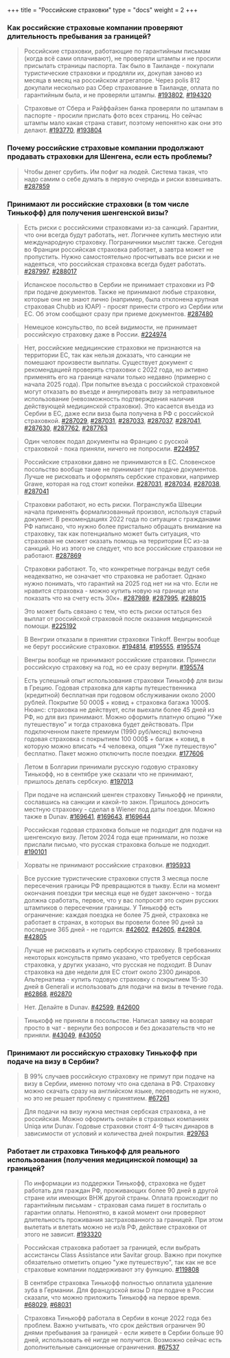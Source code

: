 +++
title = "Российские страховки"
type = "docs"
weight = 2
+++



### Как российские страховые компании проверяют длительность пребывания за границей?


> Российские страховки, работающие по гарантийным письмам (когда всё сами оплачивают), не проверяли штампы и не просили присылать страницы паспорта. Так было в Таиланде - покупали туристические страховки и продляли их, докупая заново из месяца в месяц на российском агрегаторе. Через polis 812 докупали несколько раз Сбер страхование в Таиланде, оплата по гарантийным была, и не проверяли штампы.
> [#193802](https://t.me/c/1608823685/29756/193802), [#194320](https://t.me/c/1608823685/29756/194320)



> Страховые от Сбера и Райффайзен банка проверяли по штампам в паспорте - просили прислать фото всех страниц. Но сейчас штампы мало какая страна ставит, поэтому непонятно как они это делают.
> [#193770](https://t.me/c/1608823685/29756/193770), [#193804](https://t.me/c/1608823685/29756/193804)



### Почему российские страховые компании продолжают продавать страховки для Шенгена, если есть проблемы?


> Чтобы денег срубить. Им пофиг на людей. Система такая, что надо самим о себе думать в первую очередь и риски взвешивать.
> [#287859](https://t.me/c/1608823685/29756/287859)



### Принимают ли российские страховки (в том числе Тинькофф) для получения шенгенской визы?


> Есть риски с российскими страховками из-за санкций. Гарантии, что они всегда будут работать, нет. Логичнее купить местную или международную страховку. Пограничники мыслят также. Сегодня во Франции российская страховка работает, а завтра может не пропустить. Нужно самостоятельно просчитывать все риски и не надеяться, что российская страховка всегда будет работать.
> [#287997](https://t.me/c/1608823685/29756/287997), [#288017](https://t.me/c/1608823685/29756/288017)



> Испанское посольство в Сербии не принимает страховки из РФ при подаче документов. Также не принимают любые страховки, которые они не знают лично (например, была отклонена крупная страховая Chubb из ЮАР) - просят принести строго из Сербии или ЕС. Об этом сообщают сразу при приеме документов.
> [#287480](https://t.me/c/1608823685/29756/287480)



> Немецкое консульство, по всей видимости, не принимает российскую страховку даже в России.
> [#224974](https://t.me/c/1608823685/29756/224974)



> Нет, российские медицинские страховки не признаются на территории ЕС, так как нельзя доказать, что санкции не помешают произвести выплаты. Существует документ с рекомендацией проверять страховки с 2022 года, но активно применять его на границе начали только недавно (примерно с начала 2025 года). При попытке въезда с российской страховкой могут отказать во въезде и аннулировать визу за неправильное использование (невозможность подтверждения наличия действующей медицинской страховки). Это касается въезда из Сербии в ЕС, даже если виза была получена в РФ с российской страховкой.
> [#287029](https://t.me/c/1608823685/29756/287029), [#287031](https://t.me/c/1608823685/29756/287031), [#287033](https://t.me/c/1608823685/29756/287033), [#287037](https://t.me/c/1608823685/29756/287037), [#287041](https://t.me/c/1608823685/29756/287041), [#287630](https://t.me/c/1608823685/29756/287630), [#287762](https://t.me/c/1608823685/29756/287762), [#287763](https://t.me/c/1608823685/29756/287763)



> Один человек подал документы на Францию с русской страховкой - пока приняли, ничего не попросили.
> [#224957](https://t.me/c/1608823685/29756/224957)



> Российские страховки давно не принимаются в ЕС. Словенское посольство вообще такие не принимает при подаче документов. Лучше не рисковать и оформлять сербские страховки, например Grawe, которая на год стоит копейки.
> [#287031](https://t.me/c/1608823685/29756/287031), [#287034](https://t.me/c/1608823685/29756/287034), [#287038](https://t.me/c/1608823685/29756/287038), [#287041](https://t.me/c/1608823685/29756/287041)



> Страховки работают, но есть риски. Погранслужба Швеции начала применять формализованный произвол, используя старый документ. В рекомендациях 2022 года по ситуации с гражданами РФ написано, что нужно более пристально обращать внимание на страховку, так как потенциально может быть ситуация, что страховая не сможет оказать помощь на территории ЕС из-за санкций. Но из этого не следует, что все российские страховки не работают.
> [#287869](https://t.me/c/1608823685/29756/287869)



> Страховки работают. То, что конкретные погранцы ведут себя неадекватно, не означает что страховка не работает. Однако нужно понимать, что гарантий на 2025 год нет ни на что. Если не нравится страховка - можно купить новую на границе или показать что на счету есть 30к+.
> [#287989](https://t.me/c/1608823685/29756/287989), [#287995](https://t.me/c/1608823685/29756/287995), [#288015](https://t.me/c/1608823685/29756/288015)



> Это может быть связано с тем, что есть риски остаться без выплат от российской страховой после оказания медицинской помощи.
> [#225192](https://t.me/c/1608823685/29756/225192)



> В Венгрии отказали в принятии страховки Tinkoff. Венгры вообще не берут российские страховки.
> [#194814](https://t.me/c/1608823685/29756/194814), [#195555](https://t.me/c/1608823685/29756/195555), [#195574](https://t.me/c/1608823685/29756/195574)



> Венгры вообще не принимают российские страховки. Принесли российскую страховку на год, но ее сразу вернули.
> [#195574](https://t.me/c/1608823685/29756/195574)



> Есть успешный опыт использования страховки Тинькофф для визы в Грецию. Годовая страховка для карты путешественника (кредитной) бесплатная при годовом обслуживании около 2000 рублей. Покрытие 50 000$ + ковид + страховка багажа 1000$. Нюанс: страховка не действует, если выехали более 45 дней из РФ, но для виз принимают. Можно оформить платную опцию "Уже путешествую" и тогда страховка будет действовать. При подключенном пакете премиум (1990 руб/месяц) включена годовая страховка с покрытием 100 000$ + багаж + ковид, в которую можно вписать +4 человека, опция "Уже путешествую" бесплатно. Пакет можно отключить после поездки.
> [#177606](https://t.me/c/1608823685/29756/177606)



> Летом в Болгарии принимали русскую годовую страховку Тинькофф, но в сентябре уже сказали что не принимают, пришлось делать сербскую.
> [#197013](https://t.me/c/1608823685/29756/197013)



> При подаче на испанский шенген страховку Тинькофф не приняли, сославшись на санкции и какой-то закон. Пришлось доносить местную страховку - сделал в Wiener под даты поездки. Можно также в Dunav.
> [#169641](https://t.me/c/1608823685/29756/169641), [#169643](https://t.me/c/1608823685/29756/169643), [#169644](https://t.me/c/1608823685/29756/169644)



> Российская годовая страховка больше не подходит для подачи на шенгенскую визу. Летом 2024 года еще принимали, но позже прислали письмо, что русская страховка больше не подходит.
> [#190101](https://t.me/c/1608823685/29756/190101)



> Хорваты не принимают российские страховки.
> [#195933](https://t.me/c/1608823685/29756/195933)



> Все русские туристические страховки спустя 3 месяца после пересечения границы РФ превращаются в тыкву. Если на момент окончания поездки три месяца еще не будет закончено - тогда должна сработать, первое, что у вас попросят это скрин русских штампиков о пересечении границы. У Тинькофф есть ограничение: каждая поездка не более 75 дней, страховка не работает в странах, в которых вы провели более 90 дней за последние 365 дней - не годится.
> [#42602](https://t.me/c/1608823685/29756/42602), [#42605](https://t.me/c/1608823685/29756/42605), [#42804](https://t.me/c/1608823685/29756/42804), [#42805](https://t.me/c/1608823685/29756/42805)



> Лучше не рисковать и купить сербскую страховку. В требованиях некоторых консульств прямо указано, что требуется сербская страховка, у других указано, что русская не подходит. В Dunav страховка на две недели для ЕС стоит около 2300 динаров. Альтернатива - купить годовую страховку с покрытием 15-30 дней в Generali и использовать для подачи на визы в течение года.
> [#62868](https://t.me/c/1608823685/29756/62868), [#62870](https://t.me/c/1608823685/29756/62870)



> Нет. Делайте в Dunav.
> [#42599](https://t.me/c/1608823685/29756/42599), [#42600](https://t.me/c/1608823685/29756/42600)



> Тинькофф не приняли в посольстве. Написал заявку на возврат просто в чат - вернули без вопросов и без доказательств что не приняли.
> [#43049](https://t.me/c/1608823685/29756/43049), [#43050](https://t.me/c/1608823685/29756/43050)



### Принимают ли российскую страховку Тинькофф при подаче на визу в Сербии?


> В 99% случаев российскую страховку не примут при подаче на визу в Сербии, именно потому что она сделана в РФ. Страховку можно скачать сразу на английском языке, переводить не нужно, но это не решает проблему с принятием.
> [#67261](https://t.me/c/1608823685/29756/67261)



> Для подачи на визу нужна местная сербская страховка, а не российская. Можно оформить онлайн в страховых компаниях Uniqa или Dunav. Годовые страховки стоят 4-9 тысяч динаров в зависимости от условий и количества дней покрытия.
> [#29763](https://t.me/c/1608823685/29756/29763)



### Работает ли страховка Тинькофф для реального использования (получения медицинской помощи) за границей?


> По информации из поддержки Тинькофф, страховка не будет работать для граждан РФ, проживающих более 90 дней в другой стране или имеющих ВНЖ другой страны. Оплата происходит по гарантийным письмам - страховая сама пишет в госпиталь о гарантии оплаты. Непонятно, в какой момент они проверяют длительность проживания застрахованного за границей. При этом вылетать и влетать можно не из/в РФ, действие страховки от этого не зависит.
> [#193320](https://t.me/c/1608823685/29756/193320)



> Российская страховка работает за границей, если выбрать ассистансы Class Assistance или Savitar group. Важно при покупке обязательно отметить опцию "уже путешествую", так как не все страховые компании поддерживают эту функцию.
> [#119808](https://t.me/c/1608823685/29756/119808)



> В сентябре страховка Тинькофф полностью оплатила удаление зуба в Германии. Для французской визы D при подаче в России сказали, что можно приложить Тинькофф на первое время.
> [#68029](https://t.me/c/1608823685/29756/68029), [#68031](https://t.me/c/1608823685/29756/68031)



> Страховка Тинькофф работала в Сербии в конце 2022 года без проблем. Важно учитывать, что срок действия ограничен 90 днями пребывания за границей - если живете в Сербии больше 90 дней, использовать её нигде не получится. Возможно сейчас есть дополнительные санкционные ограничения.
> [#67537](https://t.me/c/1608823685/29756/67537)



